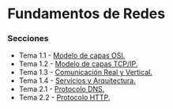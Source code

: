 # Fundamentos de Redes

### Secciones

- Tema 1.1 - [Modelo de capas OSI.](https://github.com/migueib17/Fundamentos-de-Redes/blob/master/Modelo-de-capas-OSI.md)
- Tema 1.2 - [Modelo de capas TCP/IP.](https://github.com/migueib17/Fundamentos-de-Redes/blob/master/Modelo-de-capas-TCP-IP.md)
- Tema 1.3 - [Comunicación Real y Vertical.](https://github.com/migueib17/Fundamentos-de-Redes/blob/master/Comunicacion-Real-y-Vertical.md)
- Tema 1.4 - [Servicios y Arquitectura.](https://github.com/migueib17/Fundamentos-de-Redes/blob/master/Servicios-y-Arquitectura.md)
- Tema 2.1 - [Protocolo DNS.](https://github.com/migueib17/Fundamentos-de-Redes/blob/master/Protocolo-DNS.md)
- Tema 2.2 - [Protocolo HTTP.](https://github.com/migueib17/Fundamentos-de-Redes/blob/master/Protocolo-HTTP.md)